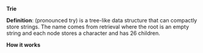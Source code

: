 **Trie**

**Definition**: (pronounced try) is a tree-like data structure that can compactly store strings. The name comes from retrieval where the root is an empty string and each node stores a character and has 26 children. 

**How it works**